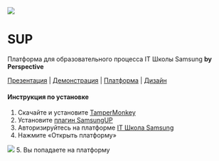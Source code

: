 ![](https://github.com/Daniil-master/SUP/blob/main/logo.svg)
# SUP
Платформа для образовательного процесса IT Школы Samsung __by Perspective__

[Презентация](https://cloud.mail.ru/public/ZJWC/8fiQ7gQFx) | [Демонстрация](https://cloud.mail.ru/public/bgoa/znRHf4ojH) | [Платформа](https://e.not-undo.xyz/) | [Дизайн](https://vk.cc/c122ZI)

#### Инструкция по установке
1. Скачайте и установите [TamperMonkey](https://chrome.google.com/webstore/detail/tampermonkey/dhdgffkkebhmkfjojejmpbldmpobfkfo) 
2. Установите [плагин SamsungUP](https://openuserjs.org/scripts/daniilq/SamsungUP) 
3. Авторизируйтесь на платформе [IT Школа Samsung](https://myitschool.ru/edu/my/) 
4. Нажмите «Открыть платформу» 

![](https://github.com/Daniil-master/SUP/blob/main/img/ScreenshotPlugin.png)
5. Вы попадаете на платформу 



